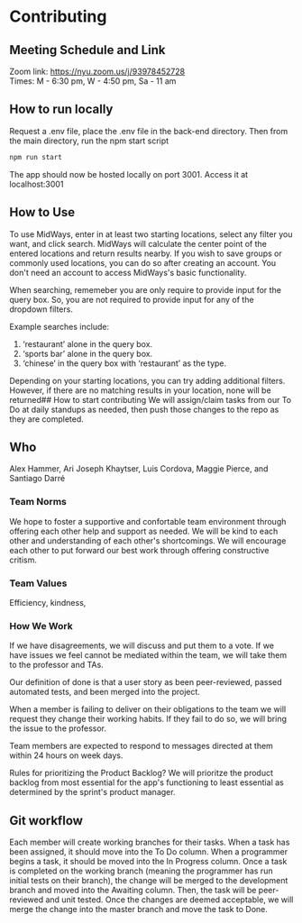 # Contributing
## Meeting Schedule and Link
Zoom link: https://nyu.zoom.us/j/93978452728  
Times: M - 6:30 pm, W - 4:50 pm, Sa - 11 am

## How to run locally
Request a .env file, place the .env file in the back-end directory. Then from the main directory, run the npm start script
```bash
npm run start
```
The app should now be hosted locally on port 3001. Access it at localhost:3001

## How to Use
To use MidWays, enter in at least two starting locations, select any filter you want, and click search. MidWays will calculate the center point of the entered locations and return results nearby. If you wish to save groups or commonly used locations, you can do so after creating an account. You don't need an account to access MidWays's basic functionality.

When searching, rememeber you are only require to provide input for the query box. So, you are not required to provide input for any of the dropdown filters. 

Example searches include:

1) ‘restaurant’ alone in the query box. 
2)  ‘sports bar’ alone in the query box.
3) ‘chinese’ in the query box with ‘restaurant’ as the type.

Depending on your starting locations, you can try adding additional filters. However, if there are no matching results in your location, none will be returned## How to start contributing
We will assign/claim tasks from our To Do at daily standups as needed, then push those changes to the repo as they are completed.

## Who
Alex Hammer, Ari Joseph Khaytser, Luis Cordova, Maggie Pierce, and Santiago Darré

### Team Norms
We hope to foster a supportive and confortable team environment through offering each other help and support as needed. We will be kind to each other and understanding of each other's shortcomings. We will encourage each other to put forward our best work through offering constructive critism.

### Team Values
Efficiency, kindness, 

### How We Work 
If we have disagreements, we will discuss and put them to a vote. If we have issues we feel cannot be mediated within the team, we will take them to the professor and TAs. 

Our definition of done is that a user story as been peer-reviewed, passed automated tests, and been merged into the project.

When a member is failing to deliver on their obligations to the team we will request they change their working habits. If they fail to do so, we will bring the issue to the professor.
  
Team members are expected to respond to messages directed at them within 24 hours on week days.
  
Rules for prioritizing the Product Backlog?  We will prioritze the product backlog from most essential for the app's functioning to least essential as determined by the sprint's product manager.
 
## Git workflow
Each member will create working branches for their tasks. When a task has been assigned, it should move into the To Do column. When a programmer begins a task, it should be moved into the In Progress column. Once a task is completed on the working branch (meaning the programmer has run initial tests on their branch), the change will be merged to the development branch and moved into the Awaiting column. Then, the task will be peer-reviewed and unit tested. Once the changes are deemed acceptable, we will merge the change into the master branch and move the task to Done.
